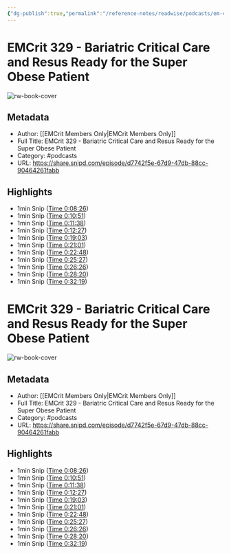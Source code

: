 ```yaml
---
{"dg-publish":true,"permalink":"/reference-notes/readwise/podcasts/em-crit-329-bariatric-critical-care-and-resus-ready-for-the-super-obese-patient/"}
---
```


# EMCrit 329 - Bariatric Critical Care and Resus Ready for the Super Obese Patient

![rw-book-cover](https://images.weserv.nl/?url=https%3A%2F%2Fartwork.captivate.fm%2F9e19fbd0-cd57-4a23-b9a4-bb533f0225a1%2Fkum-6dVk-JqYA7e2o55Lfj3-.jpg&w=100&h=100)

## Metadata
- Author: [[EMCrit Members Only\|EMCrit Members Only]]
- Full Title: EMCrit 329 - Bariatric Critical Care and Resus Ready for the Super Obese Patient
- Category: #podcasts
- URL: https://share.snipd.com/episode/d7742f5e-67d9-47db-88cc-90464261fabb

## Highlights
- 1min Snip ([Time 0:08:26](https://share.snipd.com/snip/9a355d78-8ecd-4a6a-8e06-4b73629f7b9f))
- 1min Snip ([Time 0:10:51](https://share.snipd.com/snip/becc717d-dbb2-49a3-86ad-363e0b99b66d))
- 1min Snip ([Time 0:11:38](https://share.snipd.com/snip/574b8764-e52e-4e46-9278-2f64ada031ca))
- 1min Snip ([Time 0:12:27](https://share.snipd.com/snip/d21fee8c-1587-43da-a406-edd3f426639b))
- 1min Snip ([Time 0:19:03](https://share.snipd.com/snip/e767aed8-e482-461e-b3e9-a88ea53a5148))
- 1min Snip ([Time 0:21:01](https://share.snipd.com/snip/d50f5d57-a244-42a5-b84b-1664ee65db3b))
- 1min Snip ([Time 0:22:48](https://share.snipd.com/snip/23a75148-5a8e-4258-96fa-f1a103741d82))
- 1min Snip ([Time 0:25:27](https://share.snipd.com/snip/cfee8819-2407-48e1-87e0-79272931e790))
- 1min Snip ([Time 0:26:26](https://share.snipd.com/snip/acd7928f-c054-4efd-99f1-5efcce02473d))
- 1min Snip ([Time 0:28:20](https://share.snipd.com/snip/02d21d92-338d-4473-aa9d-522dafa6721c))
- 1min Snip ([Time 0:32:19](https://share.snipd.com/snip/3ca3507d-956e-49e1-b7a9-11dc3fa46249))
# EMCrit 329 - Bariatric Critical Care and Resus Ready for the Super Obese Patient

![rw-book-cover](https://readwise-assets.s3.amazonaws.com/static/images/article3.5c705a01b476.png)

## Metadata
- Author: [[EMCrit Members Only\|EMCrit Members Only]]
- Full Title: EMCrit 329 - Bariatric Critical Care and Resus Ready for the Super Obese Patient
- Category: #podcasts
- URL: https://share.snipd.com/episode/d7742f5e-67d9-47db-88cc-90464261fabb

## Highlights
- 1min Snip ([Time 0:08:26](https://share.snipd.com/snip/9a355d78-8ecd-4a6a-8e06-4b73629f7b9f))
- 1min Snip ([Time 0:10:51](https://share.snipd.com/snip/becc717d-dbb2-49a3-86ad-363e0b99b66d))
- 1min Snip ([Time 0:11:38](https://share.snipd.com/snip/574b8764-e52e-4e46-9278-2f64ada031ca))
- 1min Snip ([Time 0:12:27](https://share.snipd.com/snip/d21fee8c-1587-43da-a406-edd3f426639b))
- 1min Snip ([Time 0:19:03](https://share.snipd.com/snip/e767aed8-e482-461e-b3e9-a88ea53a5148))
- 1min Snip ([Time 0:21:01](https://share.snipd.com/snip/d50f5d57-a244-42a5-b84b-1664ee65db3b))
- 1min Snip ([Time 0:22:48](https://share.snipd.com/snip/23a75148-5a8e-4258-96fa-f1a103741d82))
- 1min Snip ([Time 0:25:27](https://share.snipd.com/snip/cfee8819-2407-48e1-87e0-79272931e790))
- 1min Snip ([Time 0:26:26](https://share.snipd.com/snip/acd7928f-c054-4efd-99f1-5efcce02473d))
- 1min Snip ([Time 0:28:20](https://share.snipd.com/snip/02d21d92-338d-4473-aa9d-522dafa6721c))
- 1min Snip ([Time 0:32:19](https://share.snipd.com/snip/3ca3507d-956e-49e1-b7a9-11dc3fa46249))

